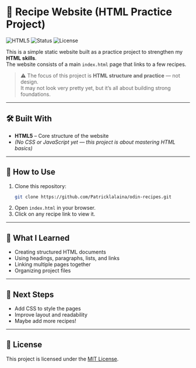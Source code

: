 # 🍴 Recipe Website (HTML Practice Project)

![HTML5](https://img.shields.io/badge/HTML5-orange?logo=html5&logoColor=white)
![Status](https://img.shields.io/badge/status-learning-blue)
![License](https://img.shields.io/badge/license-MIT-green)

This is a simple static website built as a practice project to strengthen my **HTML skills**.  
The website consists of a main `index.html` page that links to a few recipes.  

> ⚠️ The focus of this project is **HTML structure and practice** — not design.  
It may not look very pretty yet, but it’s all about building strong foundations.

---

## 🛠️ Built With
- **HTML5** – Core structure of the website  
- *(No CSS or JavaScript yet — this project is about mastering HTML basics)*

---

## 🚀 How to Use
1. Clone this repository:
   ```bash
   git clone https://github.com/Patricklalaina/odin-recipes.git
   ```
2. Open `index.html` in your browser.  
3. Click on any recipe link to view it.

---

## 📖 What I Learned
- Creating structured HTML documents  
- Using headings, paragraphs, lists, and links  
- Linking multiple pages together  
- Organizing project files  

---

## 🔮 Next Steps
- Add CSS to style the pages  
- Improve layout and readability  
- Maybe add more recipes!  

---

## 📜 License
This project is licensed under the [MIT License](LICENSE).  
